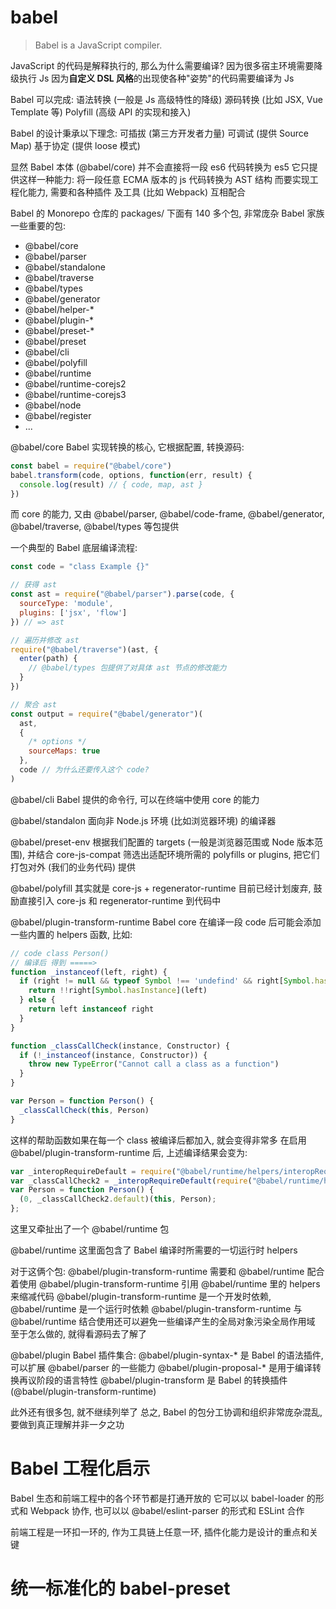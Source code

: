 # babel
> Babel is a JavaScript compiler.

JavaScript 的代码是解释执行的, 那么为什么需要编译? 
  因为很多宿主环境需要降级执行 Js
  因为**自定义 DSL 风格**的出现使各种"姿势"的代码需要编译为 Js

Babel 可以完成:
  语法转换 (一般是 Js 高级特性的降级)
  源码转换 (比如 JSX, Vue Template 等)
  Polyfill (高级 API 的实现和接入)

Babel 的设计秉承以下理念:
  可插拔 (第三方开发者力量)
  可调试 (提供 Source Map)
  基于协定 (提供 loose 模式)

显然 Babel 本体 (@babel/core) 并不会直接将一段 es6 代码转换为 es5
它只提供这样一种能力: 将一段任意 ECMA 版本的 js 代码转换为 AST 结构
而要实现工程化能力, 需要和各种插件 及工具 (比如 Webpack) 互相配合

Babel 的 Monorepo 仓库的 packages/ 下面有 140 多个包, 非常庞杂
Babel 家族一些重要的包: 
  - @babel/core
  - @babel/parser
  - @babel/standalone
  - @babel/traverse
  - @babel/types
  - @babel/generator
  - @babel/helper-*
  - @babel/plugin-*
  - @babel/preset-*
  - @babel/preset
  - @babel/cli
  - @babel/polyfill
  - @babel/runtime
  - @babel/runtime-corejs2
  - @babel/runtime-corejs3
  - @babel/node
  - @babel/register
  - ...

@babel/core
Babel 实现转换的核心, 它根据配置, 转换源码:
```js
const babel = require("@babel/core")
babel.transform(code, options, function(err, result) {
  console.log(result) // { code, map, ast }
})
```
而 core 的能力, 又由 @babel/parser, @babel/code-frame, @babel/generator, @babel/traverse, @babel/types 等包提供

一个典型的 Babel 底层编译流程:
```js
const code = "class Example {}"

// 获得 ast
const ast = require("@babel/parser").parse(code, {
  sourceType: 'module',
  plugins: ['jsx', 'flow']
}) // => ast

// 遍历并修改 ast
require("@babel/traverse")(ast, {
  enter(path) {
    // @babel/types 包提供了对具体 ast 节点的修改能力
  }
})

// 聚合 ast
const output = require("@babel/generator")(
  ast, 
  {
    /* options */
    sourceMaps: true
  }, 
  code // 为什么还要传入这个 code?
)
```

@babel/cli
Babel 提供的命令行, 可以在终端中使用 core 的能力

@babel/standalon
面向非 Node.js 环境 (比如浏览器环境) 的编译器

@babel/preset-env
根据我们配置的 targets (一般是浏览器范围或 Node 版本范围), 并结合 core-js-compat 筛选出适配环境所需的 polyfills or plugins, 把它们打包对外 (我们的业务代码) 提供

@babel/polyfill 
其实就是 core-js + regenerator-runtime
目前已经计划废弃, 鼓励直接引入 core-js 和 regenerator-runtime 到代码中

@babel/plugin-transform-runtime
Babel core 在编译一段 code 后可能会添加一些内置的 helpers 函数, 比如:
```js
// code class Person()
// 编译后 得到 =====>
function _instanceof(left, right) {
  if (right != null && typeof Symbol !== 'undefind' && right[Symbol.hasInstance]) {
    return !!right[Symbol.hasInstance](left)
  } else {
    return left instanceof right
  }
}

function _classCallCheck(instance, Constructor) {
  if (!_instanceof(instance, Constructor)) {
    throw new TypeError("Cannot call a class as a function")
  }
}

var Person = function Person() {
  _classCallCheck(this, Person)
}
```
这样的帮助函数如果在每一个 class 被编译后都加入, 就会变得非常多
在启用 @babel/plugin-transform-runtime 后, 上述编译结果会变为:
```js
var _interopRequireDefault = require("@babel/runtime/helpers/interopRequireDefault")
var _classCallCheck2 = _interopRequireDefault(require("@babel/runtime/helpers/classCallCheck"))
var Person = function Person() {
  (0, _classCallCheck2.default)(this, Person);
};
```
这里又牵扯出了一个 @babel/runtime 包

@babel/runtime
这里面包含了 Babel 编译时所需要的一切运行时 helpers

对于这俩个包:
  @babel/plugin-transform-runtime 需要和 @babel/runtime 配合着使用
  @babel/plugin-transform-runtime 引用 @babel/runtime 里的 helpers 来缩减代码
  @babel/plugin-transform-runtime 是一个开发时依赖, @babel/runtime 是一个运行时依赖
  @babel/plugin-transform-runtime 与 @babel/runtime 结合使用还可以避免一些编译产生的全局对象污染全局作用域
至于怎么做的, 就得看源码去了解了

@babel/plugin
Babel 插件集合:
  @babel/plugin-syntax-* 是 Babel 的语法插件, 可以扩展 @babel/parser 的一些能力
  @babel/plugin-proposal-* 是用于编译转换再议阶段的语言特性
  @babel/plugin-transform 是 Babel 的转换插件 (@babel/plugin-transform-runtime)

此外还有很多包, 就不继续列举了
总之, Babel 的包分工协调和组织非常庞杂混乱, 要做到真正理解并非一夕之功


# Babel 工程化启示
Babel 生态和前端工程中的各个环节都是打通开放的
它可以以 babel-loader 的形式和 Webpack 协作, 也可以以 @babel/eslint-parser 的形式和 ESLint 合作

前端工程是一环扣一环的, 作为工具链上任意一环, 插件化能力是设计的重点和关键

# 统一标准化的 babel-preset
